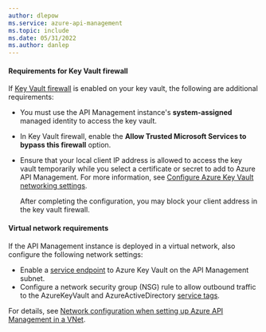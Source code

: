 ```yaml
---
author: dlepow
ms.service: azure-api-management
ms.topic: include
ms.date: 05/31/2022
ms.author: danlep
---
```



#### Requirements for Key Vault firewall

If [Key Vault firewall](../articles/key-vault/general/network-security.md) is enabled on your key vault, the following are additional requirements:

* You must use the API Management instance's **system-assigned** managed identity to access the key vault.
* In Key Vault firewall, enable the **Allow Trusted Microsoft Services to bypass this firewall** option.
* Ensure that your local client IP address is allowed to access the key vault temporarily while you select a certificate or secret to add to Azure API Management. For more information, see [Configure Azure Key Vault networking settings](../articles/key-vault/general/how-to-azure-key-vault-network-security.md).

    After completing the configuration, you may block your client address in the key vault firewall.

#### Virtual network requirements

If the API Management instance is deployed in a virtual network, also configure the following network settings:

* Enable a [service endpoint](../articles/key-vault/general/overview-vnet-service-endpoints.md) to Azure Key Vault on the API Management subnet.
* Configure a network security group (NSG) rule to allow outbound traffic to the AzureKeyVault and AzureActiveDirectory [service tags](../articles/virtual-network/service-tags-overview.md). 

For details, see [Network configuration when setting up Azure API Management in a VNet](../articles/api-management/virtual-network-reference.md).